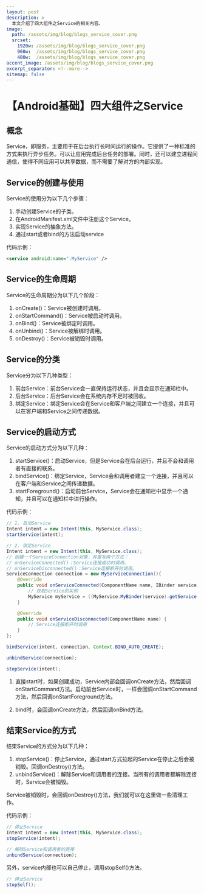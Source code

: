 ```yaml
---
layout: post
description: > 
  本文介绍了四大组件之Service的相关内容。
image: 
  path: /assets/img/blog/blogs_service_cover.png
  srcset: 
    1920w: /assets/img/blog/blogs_service_cover.png
    960w:  /assets/img/blog/blogs_service_cover.png
    480w:  /assets/img/blog/blogs_service_cover.png
accent_image: /assets/img/blog/blogs_service_cover.png
excerpt_separator: <!--more-->
sitemap: false
---
```

# 【Android基础】四大组件之Service

## 概念

Service，即服务，主要用于在后台执行长时间运行的操作。它提供了一种标准的方式来执行异步任务。可以让应用完成后台任务的部署。同时，还可以建立进程间通信，使得不同应用可以共享数据，而不需要了解对方的内部实现。

## Service的创建与使用

Service的使用分为以下几个步骤：

1. 手动创建Service的子类。
2. 在AndroidManifest.xml文件中注册这个Service。
3. 实现Service的抽象方法。
4. 通过start或者bind的方法启动service

代码示例：

```xml
<service android:name=".MyService" />
```

## Service的生命周期
Service的生命周期分为以下几个阶段：
1. onCreate()：Service被创建时调用。
2. onStartCommand()：Service被启动时调用。
3. onBind()：Service被绑定时调用。
4. onUnbind()：Service被解绑时调用。
5. onDestroy()：Service被销毁时调用。

## Service的分类
Service分为以下几种类型： 
1. 前台Service：前台Service会一直保持运行状态，并且会显示在通知栏中。
2. 后台Service：后台Service会在系统内存不足时被回收。
3. 绑定Service：绑定Service会在Service和客户端之间建立一个连接，并且可以在客户端和Service之间传递数据。


## Service的启动方式
Service的启动方式分为以下几种：
1. startService()：启动Service，但是Service会在后台运行，并且不会和调用者有直接的联系。
2. bindService()：绑定Service，Service会和调用者建立一个连接，并且可以在客户端和Service之间传递数据。
3. startForeground()：启动前台Service，Service会在通知栏中显示一个通知，并且可以在通知栏中进行操作。

代码示例：

```java
// 1. 启动Service
Intent intent = new Intent(this, MyService.class);
startService(intent);

// 2. 绑定Service
Intent intent = new Intent(this, MyService.class);
// 创建一个ServiceConnection对象，并重写两个方法：
// onServiceConnected()：Service连接成功时调用。
// onServiceDisconnected()：Service连接断开时调用。
ServiceConnection connection = new MyServiceConnection(){
    @Override
    public void onServiceConnected(ComponentName name, IBinder service) {
        // 获取Service的实例
        MyService myService = ((MyService.MyBinder)service).getService();
    }

    @Override
    public void onServiceDisconnected(ComponentName name) {
        // Service连接断开时调用 
    }
};

bindService(intent, connection, Context.BIND_AUTO_CREATE);

unbindService(connection);

stopService(intent);
```

1. 直接start时，如果创建成功，Service内部会回调onCreate方法，然后回调onStartCommand方法。启动前台Service时，一样会回调onStartCommand方法，然后回调onStartForeground方法。

2. bind时，会回调onCreate方法，然后回调onBind方法。


## 结束Service的方式
结束Service的方式分为以下几种：

1. stopService()：停止Service，通过start方式拉起的Service在停止之后会被销毁。回调onDestroy()方法。
2. unbindService()：解除Service和调用者的连接。当所有的调用者都解除连接时，Service会被销毁。

Service被销毁时，会回调onDestroy()方法，我们就可以在这里做一些清理工作。

代码示例：

```java
// 停止Service
Intent intent = new Intent(this, MyService.class);
stopService(intent);

// 解除Service和调用者的连接
unbindService(connection);
```

另外，service内部也可以自己停止，调用stopSelf()方法。

```java
// 停止Service
stopSelf();
```